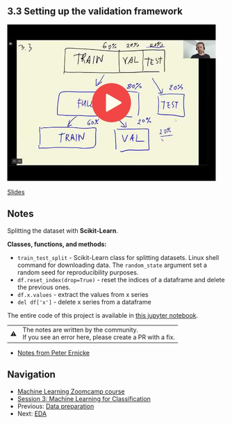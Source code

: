 
## 3.3 Setting up the validation framework

<a href="https://www.youtube.com/watch?v=_lwz34sOnSE&list=PL3MmuxUbc_hIhxl5Ji8t4O6lPAOpHaCLR"><img src="images/thumbnail-3-03.jpg"></a>

[Slides](https://www.slideshare.net/AlexeyGrigorev/ml-zoomcamp-3-machine-learning-for-classification)


## Notes

Splitting the dataset with **Scikit-Learn**. 

**Classes, functions, and methods:** 

* `train_test_split` - Scikit-Learn class for splitting datasets. Linux shell command for downloading data. The `random_state` argument set a random seed for reproducibility purposes.  
* `df.reset_index(drop=True)` - reset the indices of a dataframe and delete the previous ones. 
* `df.x.values` - extract the values from x series
* `del df['x']` - delete x series from a dataframe 

The entire code of this project is available in [this jupyter notebook](https://github.com/alexeygrigorev/mlbookcamp-code/blob/master/chapter-03-churn-prediction/03-churn.ipynb).

<table>
   <tr>
      <td>⚠️</td>
      <td>
         The notes are written by the community. <br>
         If you see an error here, please create a PR with a fix.
      </td>
   </tr>
</table>

* [Notes from Peter Ernicke](https://knowmledge.com/2023/09/27/ml-zoomcamp-2023-machine-learning-for-classification-part-3/)

## Navigation

* [Machine Learning Zoomcamp course](../)
* [Session 3: Machine Learning for Classification](./)
* Previous: [Data preparation](02-data-preparation.md)
* Next: [EDA](04-eda.md)
